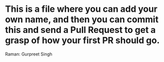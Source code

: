 # This is a file where you can add your own name, and then you can commit this and send a Pull Request to get a grasp of how your first PR should go.

Raman: Gurpreet Singh 
